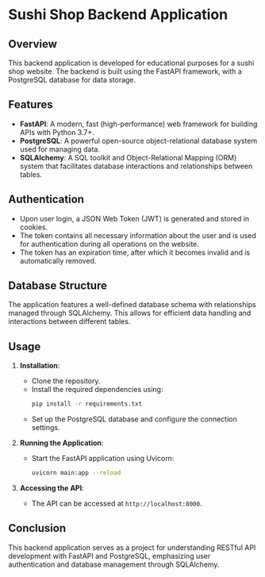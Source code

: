 # Sushi Shop Backend Application

## Overview

This backend application is developed for educational purposes for a sushi shop website. The backend is built using the FastAPI framework, with a PostgreSQL database for data storage.

## Features

- **FastAPI**: A modern, fast (high-performance) web framework for building APIs with Python 3.7+.
- **PostgreSQL**: A powerful open-source object-relational database system used for managing data.
- **SQLAlchemy**: A SQL toolkit and Object-Relational Mapping (ORM) system that facilitates database interactions and relationships between tables.

## Authentication

- Upon user login, a JSON Web Token (JWT) is generated and stored in cookies.
- The token contains all necessary information about the user and is used for authentication during all operations on the website.
- The token has an expiration time, after which it becomes invalid and is automatically removed.

## Database Structure

The application features a well-defined database schema with relationships managed through SQLAlchemy. This allows for efficient data handling and interactions between different tables.

## Usage

1. **Installation**:
   - Clone the repository.
   - Install the required dependencies using:
     ```bash
     pip install -r requirements.txt
     ```
   - Set up the PostgreSQL database and configure the connection settings.

2. **Running the Application**:
   - Start the FastAPI application using Uvicorn:
     ```bash
     uvicorn main:app --reload
     ```

3. **Accessing the API**:
   - The API can be accessed at `http://localhost:8000`.

## Conclusion

This backend application serves as a project for understanding RESTful API development with FastAPI and PostgreSQL, emphasizing user authentication and database management through SQLAlchemy.
